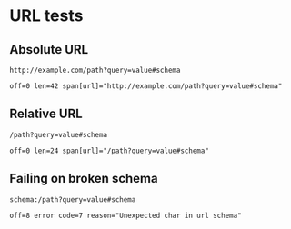 # URL tests

## Absolute URL

```url
http://example.com/path?query=value#schema
```

```log
off=0 len=42 span[url]="http://example.com/path?query=value#schema"
```

## Relative URL

```url
/path?query=value#schema
```

```log
off=0 len=24 span[url]="/path?query=value#schema"
```

## Failing on broken schema

<!-- meta={"noScan": true} -->
```url
schema:/path?query=value#schema
```

```log
off=8 error code=7 reason="Unexpected char in url schema"
```
